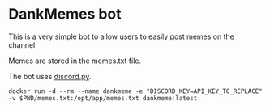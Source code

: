 # DankMemes bot

This is a very simple bot to allow users to easily post memes on the channel.

Memes are stored in the memes.txt file.

The bot uses [discord.py](https://github.com/Rapptz/discord.py).


```
docker run -d --rm --name dankmeme -e "DISCORD_KEY=API_KEY_TO_REPLACE" -v $PWD/memes.txt:/opt/app/memes.txt dankmeme:latest
```

